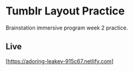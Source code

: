 # Tumblr Layout Practice #
Brainstation immersive program week 2 practice.

## Live ##

[https://adoring-leakey-915c67.netlify.com]